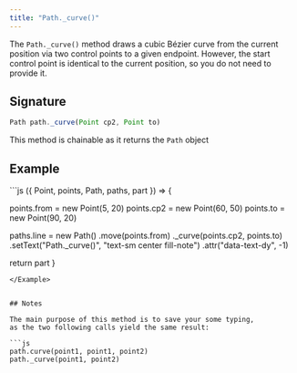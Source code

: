 ```yaml
---
title: "Path._curve()"
---
```


The `Path._curve()` method draws a cubic Bézier curve
from the current position via two control points to a given endpoint.
However, the start control point is identical to the current position,
so you do not need to provide it.

## Signature

```js
Path path._curve(Point cp2, Point to)
```

<Tip compact>This method is chainable as it returns the `Path` object</Tip>

## Example

<Example caption="Example of the Path.\_curve() method">
```js
({ Point, points, Path, paths, part }) => {

  points.from = new Point(5, 20)
  points.cp2 = new Point(60, 50)
  points.to = new Point(90, 20)

  paths.line = new Path()
    .move(points.from)
    ._curve(points.cp2, points.to)
    .setText("Path._curve()", "text-sm center fill-note")
    .attr("data-text-dy", -1)

  return part
}
```
</Example>


## Notes

The main purpose of this method is to save your some typing,
as the two following calls yield the same result:

```js
path.curve(point1, point1, point2)
path._curve(point1, point2)
```



